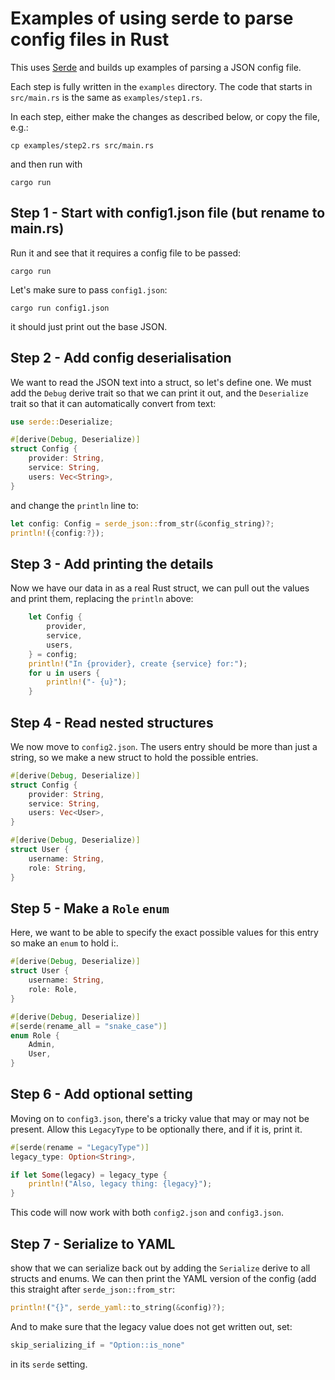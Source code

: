 # Examples of using serde to parse config files in Rust

This uses [Serde](https://serde.rs) and builds up examples of parsing a JSON config file.

Each step is fully written in the `examples` directory.
The code that starts in `src/main.rs` is the same as `examples/step1.rs`.

In each step, either make the changes as described below, or copy the file, e.g.:

```shell
cp examples/step2.rs src/main.rs
```

and then run with

```shell
cargo run
```

## Step 1 - Start with config1.json file  (but rename to main.rs)

Run it and see that it requires a config file to be passed:

```shell
cargo run
```

Let's make sure to pass `config1.json`:

```shell
cargo run config1.json
```

it should just print out the base JSON.

## Step 2 - Add config deserialisation

We want to read the JSON text into a struct, so let's define one.
We must add the `Debug` derive trait so that we can print it out, and the `Deserialize` trait so that it can automatically convert from text:

```rust
use serde::Deserialize;

#[derive(Debug, Deserialize)]
struct Config {
    provider: String,
    service: String,
    users: Vec<String>,
}
```
and change the `println` line to:

```rust
let config: Config = serde_json::from_str(&config_string)?;
println!({config:?});
```

## Step 3 - Add printing the details

Now we have our data in as a real Rust struct, we can pull out the values and print them,
replacing the `println` above:

```rust
    let Config {
        provider,
        service,
        users,
    } = config;
    println!("In {provider}, create {service} for:");
    for u in users {
        println!("- {u}");
    }
```

## Step 4 - Read nested structures

We now move to `config2.json`.
The users entry should be more than just a string, so we make a new struct to hold the possible entries.

```rust
#[derive(Debug, Deserialize)]
struct Config {
    provider: String,
    service: String,
    users: Vec<User>,
}

#[derive(Debug, Deserialize)]
struct User {
    username: String,
    role: String,
}
```

## Step 5 - Make a `Role` `enum`

Here, we want to be able to specify the exact possible values for this entry so make an `enum` to hold i:.

```rust
#[derive(Debug, Deserialize)]
struct User {
    username: String,
    role: Role,
}

#[derive(Debug, Deserialize)]
#[serde(rename_all = "snake_case")]
enum Role {
    Admin,
    User,
}
```

## Step 6 - Add optional setting

Moving on to `config3.json`, there's a tricky value that may or may not be present.
Allow this `LegacyType` to be optionally there, and if it is, print it.

```rust
#[serde(rename = "LegacyType")]
legacy_type: Option<String>,
```

```rust
if let Some(legacy) = legacy_type {
    println!("Also, legacy thing: {legacy}");
}
```

This code will now work with both `config2.json` and `config3.json`.

## Step 7 - Serialize to YAML

show that we can serialize back out by adding the `Serialize` derive to all structs and enums.
We can then print the YAML version of the config (add this straight after `serde_json::from_str`:

```rust
println!("{}", serde_yaml::to_string(&config)?);
```

And to make sure that the legacy value does not get written out, set:

```rust
skip_serializing_if = "Option::is_none"
```

in its `serde` setting.
